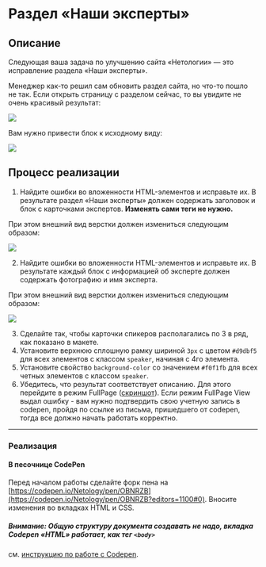 # Раздел «Наши эксперты»

## Описание

Следующая ваша задача по улучшению сайта «Нетологии» &mdash; это исправление раздела «Наши эксперты».

Менеджер как-то решил сам обновить раздел сайта, но что-то пошло не так.
Если открыть страницу с разделом сейчас, то вы увидите не очень красивый результат:

![](https://netology-code.github.io/html-2-homeworks/sources/2-2/experts-before.jpg)

Вам нужно привести блок к исходному виду:

![](https://netology-code.github.io/html-2-homeworks/sources/2-2/experts-after.jpg)

## Процесс реализации

1. Найдите ошибки во вложенности HTML-элементов и исправьте их. В результате раздел «Наши эксперты» должен содержать заголовок и блок с карточками экспертов. **Изменять сами теги не нужно.**

При этом внешний вид верстки должен измениться следующим образом:

![](https://netology-code.github.io/html-2-homeworks/sources/2-2/experts-stage0.jpg)

2. Найдите ошибки во вложенности HTML-элементов и исправьте их. В результате каждый блок с информацией об эксперте должен содержать фотографию и имя эксперта.

При этом внешний вид верстки должен измениться следующим образом:

![](https://netology-code.github.io/html-2-homeworks/sources/2-2/experts-stage1.jpg)

3. Сделайте так, чтобы карточки спикеров располагались по 3 в ряд, как показано в макете.
4. Установите верхнюю сплошную рамку шириной `3px` с цветом `#d9dbf5` для всех элементов с классом `speaker`, начиная с 4го элемента.
5. Установите свойство `background-color` со значением `#f0f1fb` для всех четных элементов с классом `speaker`.
6. Убедитесь, что результат соответствует описанию. Для этого перейдите в режим FullPage ([скриншот](/sources/screen.md)). Если режим FullPage View выдал ошибку - вам нужно подтвердить свою учетную запись в codepen, пройдя по ссылке из письма, пришедшего от codepen, тогда все должно начать работать корректно.
---

### Реализация

#### В песочнице CodePen

Перед началом работы сделайте форк пена на [https://codepen.io/Netology/pen/OBNRZB](https://codepen.io/Netology/pen/OBNRZB?editors=1100#0). Вносите изменения во вкладках HTML и CSS.

##### Внимание: Общую структуру документа создавать не надо, вкладка Codepen «HTML» работает, как тег `<body>`
см. [инструкцию по работе с Codepen](https://github.com/netology-code/guides/tree/master/codepen).
